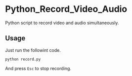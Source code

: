<!--
 * @Author: Yao Lu
 * @Date: 2020-01-09 20:14:35
 * @Description: 
 -->
# Python_Record_Video_Audio
Python script to record video and audio simultaneously.

## Usage
Just run the followint code.

`python record.py`

And press `Esc` to stop recording.
